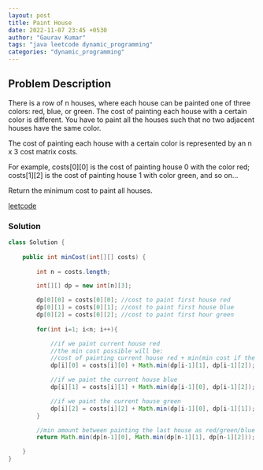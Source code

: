 ```yaml
---
layout: post
title: Paint House
date: 2022-11-07 23:45 +0530
author: "Gaurav Kumar"
tags: "java leetcode dynamic_programming"
categories: "dynamic_programming"
---
```


## Problem Description

There is a row of n houses, where each house can be painted one of three colors: red, blue, or green. The cost of painting each house with a certain color is different. You have to paint all the houses such that no two adjacent houses have the same color.  

The cost of painting each house with a certain color is represented by an n x 3 cost matrix costs.  

For example, costs[0][0] is the cost of painting house 0 with the color red; costs[1][2] is the cost of painting house 1 with color green, and so on...  

Return the minimum cost to paint all houses.  

[leetcode](https://leetcode.com/problems/paint-house/description/)  

### Solution

```java
class Solution {
    
    public int minCost(int[][] costs) {
        
        int n = costs.length;

        int[][] dp = new int[n][3];

        dp[0][0] = costs[0][0]; //cost to paint first house red
        dp[0][1] = costs[0][1]; //cost to paint first house blue
        dp[0][2] = costs[0][2]; //cost to paint first hour green
        
        for(int i=1; i<n; i++){

            //if we paint current house red
            //the min cost possible will be:
            //cost of painting current house red + min(min cost if the previous buidling was painted green, min cost if the last house was painted blue)
            dp[i][0] = costs[i][0] + Math.min(dp[i-1][1], dp[i-1][2]);

            //if we paint the current house blue
            dp[i][1] = costs[i][1] + Math.min(dp[i-1][0], dp[i-1][2]);

            //if we paint the current house green
            dp[i][2] = costs[i][2] + Math.min(dp[i-1][0], dp[i-1][1]);
        }

        //min amount between painting the last house as red/green/blue
        return Math.min(dp[n-1][0], Math.min(dp[n-1][1], dp[n-1][2]));

    }
}
```
